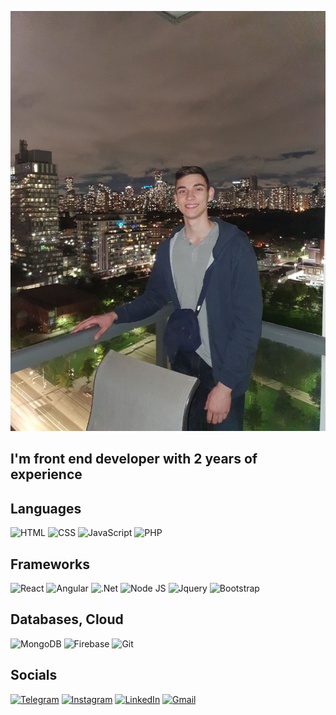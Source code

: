 [![header](https://github.com/mnosov622/mnosov622/blob/main/assets/profile.jpg)](https://www.linkedin.com/in/maxim-nosov-828894220/)

## I'm front end developer with 2 years of experience

## Languages
![HTML](https://img.shields.io/badge/HTML-03449F.svg?logo=HTML5&style=for-the-badge&logoColor=E9D54D)
![CSS](https://img.shields.io/badge/CSS-03449F.svg?logo=CSS3&style=for-the-badge&logoColor=white")
![JavaScript](https://img.shields.io/badge/-JavaScript-03449F?style=for-the-badge&logo=JavaScript&logoColor=E9D54D)
![PHP](https://img.shields.io/badge/PHP-03449F.svg?logo=PHP&style=for-the-badge&logoColor=ccc)

## Frameworks
![React](https://img.shields.io/badge/react-03449F?style=for-the-badge&logo=react&logoColor=F8C52C)
![Angular](https://img.shields.io/badge/Angular-03449F.svg?logo=angular&style=for-the-badge&logoColor=white)
![.Net](https://img.shields.io/badge/-.NET-03449F?style=for-the-badge&logo=.net&logoColor=E5D3FF)
![Node JS](https://img.shields.io/badge/Node.js-03449F.svg?logo=node.js&style=for-the-badge&logoColor=white)
![Jquery](https://img.shields.io/badge/jQuery-03449F.svg?logo=jquery&style=for-the-badge&logoColor=white)
![Bootstrap](https://img.shields.io/badge/Bootstrap-03449F.svg?logo=bootstrap&style=for-the-badge&logoColor=white)

## Databases, Cloud

![MongoDB](https://img.shields.io/badge/MongoDB-03449F.svg?logo=mongodb&style=for-the-badge&logoColor=white)
![Firebase](https://img.shields.io/badge/Firebase-03449F.svg?logo=firebase&style=for-the-badge)
![Git](https://img.shields.io/badge/Git-03449F.svg?logo=git&style=for-the-badge&logoColor=white)

## Socials
[![Telegram](https://img.shields.io/badge/-Telegram-03449F?style=for-the-badge&logo=telegram&logoColor=27A0D9)](https://t.me/devsRoll)
[![Instagram](https://img.shields.io/badge/-Instagram-03449F?style=for-the-badge&logo=instagram&logoColor=B4068E)](https://www.instagram.com/max_n87)
[![LinkedIn](https://img.shields.io/badge/-LinkedIn-03449F?style=for-the-badge&logo=linkedin&logoColor=007BB6)](https://www.linkedin.com/in/maxim-nosov-828894220/)
[![Gmail](https://img.shields.io/badge/Gmail-03449F.svg?logo=Gmail&style=for-the-badge&logoColor=white)](mailto:mnosov622@gmail.com)